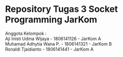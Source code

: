 # Repository Tugas 3 Socket Programming JarKom
Anggota Kelompok : <br>
Aji Inisti Udma Wijaya - 1806141126 - JarKom A <br>
Muhamad Adhytia Wana P. - 1806141321 - JarKom B <br>
Ronaldi Tjaidianto - 1806141441 - JarKom A <br>